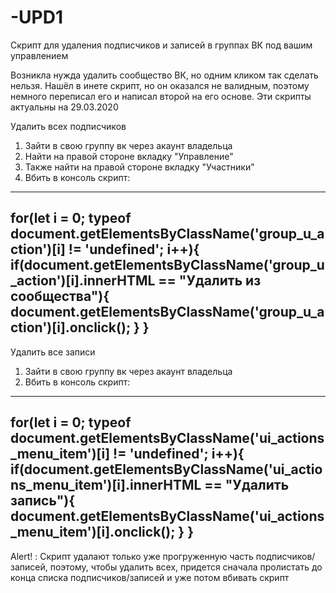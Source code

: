 # -UPD1
Скрипт для удаления подписчиков и записей в группах ВК под вашим управлением

Возникла нужда удалить сообщество ВК, но одним кликом так сделать нельзя. Нашёл в инете скрипт, но он оказался не валидным, поэтому немного переписал его и написал второй на его основе.
Эти скрипты актуальны на 29.03.2020


Удалить всех подписчиков 
1) Зайти в свою группу вк через акаунт владельца
2) Найти на правой стороне вкладку "Управление"
3) Также найти на правой стороне вкладку "Участники"
4) Вбить в консоль скрипт:
---------------------------------------------------

for(let i = 0; typeof document.getElementsByClassName('group_u_action')[i] != 'undefined'; i++){
if(document.getElementsByClassName('group_u_action')[i].innerHTML == "Удалить из сообщества"){
document.getElementsByClassName('group_u_action')[i].onclick();
}
}
----------------------------------------------------


Удалить все записи
1) Зайти в свою группу вк через акаунт владельца
2) Вбить в консоль скрипт:
----------------------------------------------------

for(let i = 0; typeof document.getElementsByClassName('ui_actions_menu_item')[i] != 'undefined'; i++){
if(document.getElementsByClassName('ui_actions_menu_item')[i].innerHTML == "Удалить запись"){
document.getElementsByClassName('ui_actions_menu_item')[i].onclick();
}
}
----------------------------------------------------

Alert! : Скрипт удалают только уже прогруженную часть подписчиков/записей, поэтому, чтобы удалить всех, придется сначала пролистать до конца списка подписчиков/записей и уже потом вбивать скрипт
